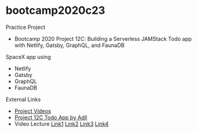 # bootcamp2020c23

Practice Project
* Bootcamp 2020 Project 12C: Building a Serverless JAMStack Todo app with Netlify, Gatsby, GraphQL, and FaunaDB

SpaceX app using
* Netlify
* Gatsby
* GraphQL
* FaunaDB

External Links
* [Project Videos](https://egghead.io/courses/building-a-serverless-jamstack-todo-app-with-netlify-gatsby-graphql-and-faunadb-53bb)
* [Project 12C Todo App by Adil](https://github.com/adil-innovation-lab/JAMstackTodo)
* Video Lecture [Link1](https://www.youtube.com/watch?v=jOmFJzafRb8&ab_channel=PanacloudServerlessSaaSTraining) [Link2](https://www.facebook.com/zeeshanhanif/videos/10224773799597207/) [Link3](https://www.youtube.com/watch?v=PUYydBwrgC0&ab_channel=PanacloudServerlessSaaSTraininginUrdu) [Link4](https://www.facebook.com/zeeshanhanif/videos/10224784025892858/)
